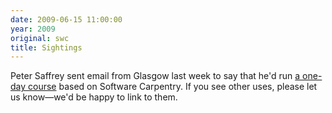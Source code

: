 ```yaml
---
date: 2009-06-15 11:00:00
year: 2009
original: swc
title: Sightings
---
```

<p>Peter Saffrey sent email from Glasgow last week to say that he'd run <a href="http://psaffrey.wordpress.com/2009/06/11/software-carpentry/">a one-day course</a> based on Software Carpentry.  If you see other uses, please let us know&mdash;we'd be happy to link to them.</p>
